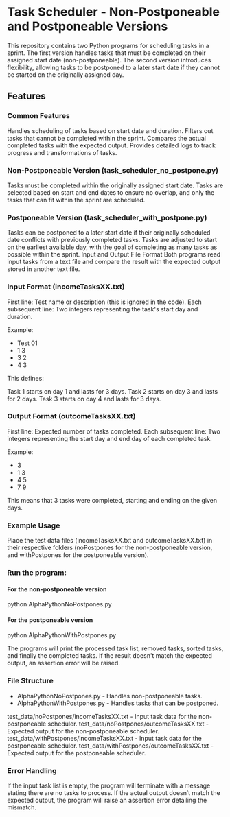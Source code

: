 # Task Scheduler - Non-Postponeable and Postponeable Versions
This repository contains two Python programs for scheduling tasks in a sprint. The first version handles tasks that must be completed on their assigned start date (non-postponeable). The second version introduces flexibility, allowing tasks to be postponed to a later start date if they cannot be started on the originally assigned day.

## Features
### Common Features
Handles scheduling of tasks based on start date and duration.
Filters out tasks that cannot be completed within the sprint.
Compares the actual completed tasks with the expected output.
Provides detailed logs to track progress and transformations of tasks.
### Non-Postponeable Version (task_scheduler_no_postpone.py)
Tasks must be completed within the originally assigned start date.
Tasks are selected based on start and end dates to ensure no overlap, and only the tasks that can fit within the sprint are scheduled.
### Postponeable Version (task_scheduler_with_postpone.py)
Tasks can be postponed to a later start date if their originally scheduled date conflicts with previously completed tasks.
Tasks are adjusted to start on the earliest available day, with the goal of completing as many tasks as possible within the sprint.
Input and Output File Format
Both programs read input tasks from a text file and compare the result with the expected output stored in another text file.

### Input Format (incomeTasksXX.txt)
First line: Test name or description (this is ignored in the code).
Each subsequent line: Two integers representing the task's start day and duration.

Example:

* Test 01
* 1 3
* 3 2
* 4 3

This defines:

Task 1 starts on day 1 and lasts for 3 days.
Task 2 starts on day 3 and lasts for 2 days.
Task 3 starts on day 4 and lasts for 3 days.
### Output Format (outcomeTasksXX.txt)
First line: Expected number of tasks completed.
Each subsequent line: Two integers representing the start day and end day of each completed task.

Example:

* 3
* 1 3
* 4 5
* 7 9

This means that 3 tasks were completed, starting and ending on the given days.

### Example Usage
Place the test data files (incomeTasksXX.txt and outcomeTasksXX.txt) in their respective folders (noPostpones for the non-postponeable version, and withPostpones for the postponeable version).

### Run the program:

#### For the non-postponeable version
python AlphaPythonNoPostpones.py

#### For the postponeable version
python AlphaPythonWithPostpones.py

The programs will print the processed task list, removed tasks, sorted tasks, and finally the completed tasks. If the result doesn't match the expected output, an assertion error will be raised.
### File Structure
* AlphaPythonNoPostpones.py - Handles non-postponeable tasks.
* AlphaPythonWithPostpones.py - Handles tasks that can be postponed.

test_data/noPostpones/incomeTasksXX.txt - Input task data for the non-postponeable scheduler.
test_data/noPostpones/outcomeTasksXX.txt - Expected output for the non-postponeable scheduler.
test_data/withPostpones/incomeTasksXX.txt - Input task data for the postponeable scheduler.
test_data/withPostpones/outcomeTasksXX.txt - Expected output for the postponeable scheduler.
### Error Handling
If the input task list is empty, the program will terminate with a message stating there are no tasks to process.
If the actual output doesn’t match the expected output, the program will raise an assertion error detailing the mismatch.

